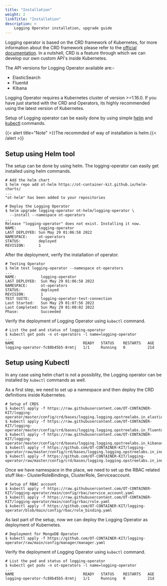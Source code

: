 ```yaml
---
title: "Installation"
weight: 2
linkTitle: "Installation"
description: >
    Logging Operator installation, upgrade guide
---
```


Logging operator is based on the CRD framework of Kubernetes, for more information about the CRD framework please refer to the [official documentation](https://kubernetes.io/docs/concepts/extend-kubernetes/api-extension/custom-resources/). In a nutshell, CRD is a feature through which we can develop our own custom API's inside Kubernetes.

The API versions for Logging Operator available are:-

- ElasticSearch
- Fluentd
- Kibana

Logging Operator requires a Kubernetes cluster of version >=1.16.0. If you have just started with the CRD and Operators, its highly recommended using the latest version of Kubernetes.

Setup of Logging operator can be easily done by using simple [helm](https://helm.sh) and [kubectl](https://kubernetes.io/docs/reference/kubectl/overview/) commands.

{{< alert title="Note" >}}The recommded of way of installation is helm.{{< /alert >}}

## Setup using Helm tool

The setup can be done by using helm. The logging-operator can easily get installed using helm commands.

```shell
# Add the helm chart
$ helm repo add ot-helm https://ot-container-kit.github.io/helm-charts/
...
"ot-helm" has been added to your repositories
```

```shell
# Deploy the Logging Operator
$ helm upgrade logging-operator ot-helm/logging-operator \
  --install --namespace ot-operators
...
Release "logging-operator" does not exist. Installing it now.
NAME:          logging-operator
LAST DEPLOYED: Sun May 29 01:06:58 2022
NAMESPACE:     ot-operators
STATUS:        deployed
REVISION:      1
```

After the deployment, verify the installation of operator.

```shell
# Testing Operator
$ helm test logging-operator --namespace ot-operators
...
NAME:           logging-operator
LAST DEPLOYED:  Sun May 29 01:06:58 2022
NAMESPACE:      ot-operators
STATUS:         deployed
REVISION:       1
TEST SUITE:     logging-operator-test-connection
Last Started:   Sun May 29 01:07:56 2022
Last Completed: Sun May 29 01:08:02 2022
Phase:          Succeeded
```

Verify the deployment of Logging Operator using `kubectl` command.

```shell
# List the pod and status of logging-operator
$ kubectl get pods -n ot-operators -l name=logging-operator
...
NAME                               READY   STATUS    RESTARTS   AGE
logging-operator-fc88b45b5-8rmtj   1/1     Running   0          21d
```

## Setup using Kubectl

In any case using helm chart is not a possiblity, the Logging operator can be installed by `kubectl` commands as well.

As a first step, we need to set up a namespace and then deploy the CRD definitions inside Kubernetes.

```shell
# Setup of CRDS
$ kubectl apply -f https://raw.githubusercontent.com/OT-CONTAINER-KIT/logging-operator/master/config/crd/bases/logging.logging.opstreelabs.in_elasticsearches.yaml
$ kubectl apply -f https://raw.githubusercontent.com/OT-CONTAINER-KIT/logging-operator/master/config/crd/bases/logging.logging.opstreelabs.in_fluentds.yaml
$ kubectl apply -f https://raw.githubusercontent.com/OT-CONTAINER-KIT/logging-operator/master/config/crd/bases/logging.logging.opstreelabs.in_kibanas.yaml
$ kubectl apply -f https://github.com/OT-CONTAINER-KIT/logging-operator/raw/master/config/crd/bases/logging.logging.opstreelabs.in_indextemplates.yaml
$ kubectl apply -f https://github.com/OT-CONTAINER-KIT/logging-operator/raw/master/config/crd/bases/logging.logging.opstreelabs.in_indexlifecycles.yaml
```

Once we have namespace in the place, we need to set up the RBAC related stuff like:- ClusterRoleBindings, ClusterRole, Serviceaccount.

```shell
# Setup of RBAC account
$ kubectl apply -f https://raw.githubusercontent.com/OT-CONTAINER-KIT/logging-operator/main/config/rbac/service_account.yaml
$ kubectl apply -f https://raw.githubusercontent.com/OT-CONTAINER-KIT/logging-operator/main/config/rbac/role.yaml
$ kubectl apply -f https://github.com/OT-CONTAINER-KIT/logging-operator/blob/main/config/rbac/role_binding.yaml
```

As last part of the setup, now we can deploy the Logging Operator as deployment of Kubernetes.

```shell
# Deployment for MongoDB Operator
$ kubectl apply -f https://github.com/OT-CONTAINER-KIT/logging-operator/raw/main/config/manager/manager.yaml
```

Verify the deployment of Logging Operator using `kubectl` command.

```shell
# List the pod and status of logging-operator
$ kubectl get pods -n ot-operators -l name=logging-operator
...
NAME                               READY   STATUS    RESTARTS   AGE
logging-operator-fc88b45b5-8rmtj   1/1     Running   0          21d
```
